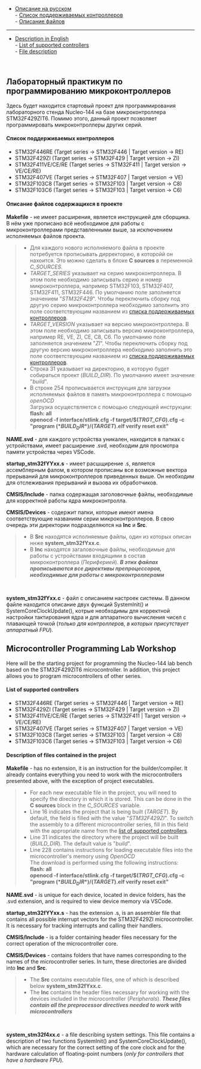 - [Описание на русском](#ru_description)  
      - [Список поддерживаемых контроллеров](#mk_list_ru)  
      - [Описание файлов](#file_ru_description)
***
- [Description in English](#en_description)  
      - [List of supported controllers](#mk_list_en)  
      - [File description](#file_en_description)  
<br/>

## <a name="ru_description"></a> Лабораторный практикум по программированию микроконтроллеров
Здесь будет находится стартовый проект для программирования лабораторного стенда Nucleo-144 на базе микроконтроллера STM32F429ZIT6. Помимо этого, данный проект позволяет программировать микроконтроллеры других серий.
#### <a name="mk_list_ru"></a> Список поддерживаемых контроллеров
- STM32F446RE        (Target series -> STM32F446 | Target version -> RE)
- STM32F429ZI        (Target series -> STM32F429 | Target version -> ZI)
- STM32F411VE/CE/RE  (Target series -> STM32F411 | Target version -> VE/CE/RE)
- STM32F407VE        (Target series -> STM32F407 | Target version -> VE)
- STM32F103C8        (Target series -> STM32F103 | Target version -> C8)
- STM32F103C6        (Target series -> STM32F103 | Target version -> C6)

#### <a name="file_ru_description"></a> Описание файлов содержащихся в проекте  

**Makefile** - не имеет расширения, является инструкцией для сборщика. В нём уже прописано всё необходимое для работы с микроконтроллерами представленными выше, за исключением исполняемых файлов проекта. 

> - Для каждого нового исполняемого файла в проекте потребуется прописывать дирректорию, в которойй он нахоится. Это можно сделать в блоке **C sources** в переменной *C_SOURCES*.
> - *TARGET_SERIES* указывает на серию микроконтроллера. В этом поле необходимо записывать серию и номер микроконтроллера, например STM32F103, STM32F407, STM32F411, STM32F446. По умолчанию поле заполняется значением "*STM32F429*". Чтобы переключить сборку под другую серию микроконтроллера необходимо заполнить это поле соответствующим названием из [списка поддерживаемых контроллеров](#mk_list_ru).
> - *TARGET_VERSION* указывает на версию микроконтроллера. В этом поле необходимо записывать версию микроконтроллера, например RE, VE, ZI, CE, C8, C6. По умолчанию поле заполняется значением "*ZI*". Чтобы переключить сборку под другую версию микроконтроллера необходимо заполнить это поле соответствующим названием из [списка поддерживаемых контроллеров](#mk_list_ru).
> - Строка 31 указывает на директорию, в которую будет собираться проект (*BUILD_DIR*). По умолчанию имеет значение "*build*".
> - В строке 254 прописывается инструкция для загрузки исполняемых файлов в память микроконтроллера с помощью *openOCD*  
> Загрузка осуществляется с помощью следующей инструкции:  
> **flash: all**  
> **openocd -f interface/stlink.cfg -f target/$(*TRGT_CFG*).cfg -c "program $(*BUILD_DIR*)/$(*TARGET*).elf verify reset exit"**

**NAME.svd** - для каждого устройства уникален, находится в папках с устройствами, имеет расширение .svd, необходим для просмотра памяти устройства через VSCode.

**startup_stm32fYYxx.s** - имеет расшщирение .s, является ассемблерным фалом, в котором прописаны все возможные вектора прерываний для микроконтроллеров приведенных выше. Он необходим для отслеживания прерываний и вызова их обработчиков.  

**CMSIS/Include** - папка содержащая заголовочные файлы, необходимые для корректной работы ядра микроконтролла.

**CMSIS/Devices** - содержит папки, которые имеют имена соответствующие названиям серии микроконтроллеров. В свою очередь эти директории подразделяются на **Inc** и **Src**.<br/> 
> - В **Src** находятся исполняемые файлы, один из которых описан ннже **system_stm32fYxx.c**.<br/>
> - В **Inc** находятся загаловочные файлы, необходимые для работы с устройствами входящими в состав микроконтроллера (*Периферией*). ***В этих файлах прописываются все директивы препроцессоров, необходимые для работы с микроконтроллерами***
<br/>

**system_stm32fYxx.c** - файл с описанием настроек системы. В данном файле находится описание двух функций SystemInit() и SystemCoreClockUpdate(), котрые необходимы для корректной настройки тактирования ядра и для аппаратного вычисления чисел с плавающей точкой (*только для контроллеров, в которых присутствует аппаратный FPU*).

## <a name="en_description"></a> Microcontroller Programming Lab Workshop
Here will be the starting project for programming the Nucleo-144 lab bench based on the STM32F429ZIT6 microcontroller. In addition, this project allows you to program microcontrollers of other series.

#### <a name="mk_list_en"></a> List of supported controllers
- STM32F446RE        (Target series -> STM32F446 | Target version -> RE)
- STM32F429ZI        (Target series -> STM32F429 | Target version -> ZI)
- STM32F411VE/CE/RE  (Target series -> STM32F411 | Target version -> VE/CE/RE)
- STM32F407VE        (Target series -> STM32F407 | Target version -> VE)
- STM32F103C8        (Target series -> STM32F103 | Target version -> C8)
- STM32F103C6        (Target series -> STM32F103 | Target version -> C6)

#### <a name="file_en_description"></a> Description of files contained in the project     
**Makefile** - has no extension, it is an instruction for the builder/compiler. It already contains everything you need to work with the microcontrollers presented above, with the exception of project executables. 

> - For each new executable file in the project, you will need to specify the directory in which it is stored. This can be done in the **C sources** block in the *C_SOURCES* variable.
> - Line 16 indicates the project that is being built (*TARGET*). By default, the field is filled with the value "*STM32F429ZI*". To switch the assembly to a different microcontroller series, fill in this field with the appropriate name from the [list of supported controllers](#mk_list_en).
> - Line 31 indicates the directory where the project will be built (*BUILD_DIR*). The default value is "*build*".
> - Line 228 contains instructions for loading executable files into the microcontroller's memory using *OpenOCD*  
> The download is performed using the following instructions:  
> **flash: all**  
> **openocd -f interface/stlink.cfg -f target/$(*TRGT_CFG*).cfg -c "program $(*BUILD_DIR*)/$(*TARGET*).elf verify reset exit"**

**NAME.svd** - is unique for each device, located in device folders, has the .svd extension, and is required to view device memory via VSCode.

**startup_stm32fYYxx.s** - has the extension .s, is an assembler file that contains all possible interrupt vectors for the STM32F429ZI microcontroller. It is necessary for tracking interrupts and calling their handlers.

**CMSIS/Include** - is a folder containing header files necessary for the correct operation of the microcontroller core.

**CMSIS/Devices** - contains folders that have names corresponding to the names of the microcontroller series. In turn, these directories are divided into **Inc** and **Src**.<br/> 
> - The **Src** contains executable files, one of which is described below **system_stm32fYxx.c**.<br/>
> - The **Inc** contains the header files necessary for working with the devices included in the microcontroller (*Peripherals*). ***These files contain all the preprocessor directives needed to work with microcontrollers***
<br/>

**system_stm32f4xx.c** - a file describing system settings. This file contains a description of two functions SystemInit() and SystemCoreClockUpdate(), which are necessary for the correct setting of the core clock and for the hardware calculation of floating-point numbers (*only for controllers that have a hardware FPU*).